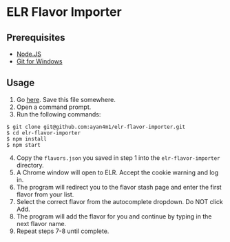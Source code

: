 # ELR Flavor Importer

## Prerequisites

* [Node.JS](https://nodejs.org/en/)
* [Git for Windows](https://git-scm.com/download/win)

## Usage

1) Go [here](https://alltheflavors.com/my/backup/flavors.json). Save this file somewhere.
2) Open a command prompt.
3) Run the following commands:

```
$ git clone git@github.com:ayan4m1/elr-flavor-importer.git
$ cd elr-flavor-importer
$ npm install
$ npm start
```

4) Copy the `flavors.json` you saved in step 1 into the `elr-flavor-importer` directory.
5) A Chrome window will open to ELR. Accept the cookie warning and log in.
6) The program will redirect you to the flavor stash page and enter the first flavor from your list.
7) Select the correct flavor from the autocomplete dropdown. Do NOT click Add.
8) The program will add the flavor for you and continue by typing in the next flavor name.
9) Repeat steps 7-8 until complete.
